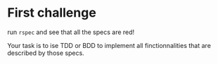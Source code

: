 # First challenge

run `rspec` and see that all the specs are red!

Your task is to ise TDD or BDD to implement all finctionnalities that are described by those specs.
